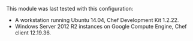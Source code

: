 This module  was last tested with this configuration:

* A workstation running Ubuntu 14.04, Chef Development Kit 1.2.22.
* Windows Server 2012 R2 instances on Google Compute Engine, Chef client 12.19.36.
